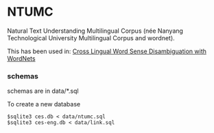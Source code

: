 # NTUMC

Natural Text Understanding Multilingual Corpus (née Nanyang Technological University Multilingual Corpus and wordnet).

This has been used in:
[Cross Lingual Word Sense Disambiguation with WordNets](https://github.com/jusing-es/clwsd)

### schemas
schemas are in data/*.sql

To create a new database
```
$sqlite3 ces.db < data/ntumc.sql
$sqlite3 ces-eng.db < data/link.sql 
```

